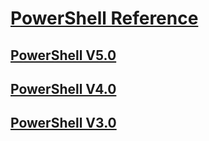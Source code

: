 # [PowerShell Reference](README.md)
##  [PowerShell V5.0](v5/README.md)
##  [PowerShell V4.0](v4/README.md)
##  [PowerShell V3.0](v53/README.md)
